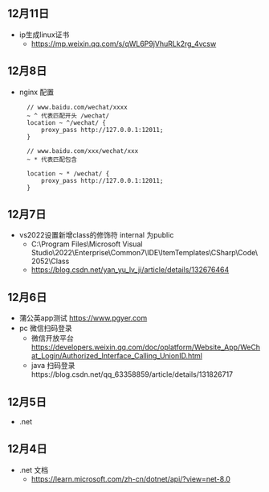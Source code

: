 ## 12月11日
- ip生成linux证书
  - https://mp.weixin.qq.com/s/qWL6P9jVhuRLk2rg_4vcsw
## 12月8日
- nginx 配置
  ```
    // www.baidu.com/wechat/xxxx
    ~ ^ 代表匹配开头 /wechat/
    location ~ ^/wechat/ {
        proxy_pass http://127.0.0.1:12011;
    }

    // www.baidu.com/xxx/wechat/xxx
    ~ * 代表匹配包含
    
    location ~ * /wechat/ {
        proxy_pass http://127.0.0.1:12011;
    }
  ```
## 12月7日
- vs2022设置新增class的修饰符 internal 为public
  - C:\Program Files\Microsoft Visual Studio\2022\Enterprise\Common7\IDE\ItemTemplates\CSharp\Code\2052\Class
  - https://blog.csdn.net/yan_yu_lv_ji/article/details/132676464
## 12月6日
- 蒲公英app测试 https://www.pgyer.com
- pc 微信扫码登录
  - 微信开放平台 https://developers.weixin.qq.com/doc/oplatform/Website_App/WeChat_Login/Authorized_Interface_Calling_UnionID.html
  - java 扫码登录https://blog.csdn.net/qq_63358859/article/details/131826717
## 12月5日
- .net 
## 12月4日
- .net 文档
  - https://learn.microsoft.com/zh-cn/dotnet/api/?view=net-8.0